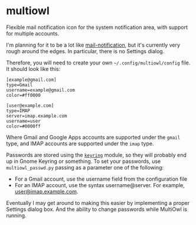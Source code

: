 multiowl
========

Flexible mail notification icon for the system notification area, with support for multiple accounts.

I'm planning for it to be a lot like [mail-notification](http://www.nongnu.org/mailnotify/), but it's currently very rough around the edges.
In particular, there is no Settings dialog.

Therefore, you will need to create your own `~/.config/multiowl/config` file.
It should look like this:

    [example@gmail.com]
    type=Gmail
    username=example@gmail.com
    color=#ff0000

    [user@example.com]
    type=IMAP
    server=imap.example.com
    username=user
    color=#0000ff

Where Gmail and Google Apps accounts are supported under the `gmail` type, and IMAP accounts are supported under the `imap` type.

Passwords are stored using the [`keyring`](https://pypi.python.org/pypi/keyring) module, so they will probably end up in Gnome Keyring or something.
To set your passwords, use `multiowl_passwd.py` passing as a parameter one of the following:

  - For a Gmail account, use the username field from the configuration file
  - For an IMAP account, use the syntax username@server.
    For example, user@imap.example.com.

Eventually I may get around to making this easier by implementing a proper Settings dialog box.
And the ability to change passwords while MultiOwl is running.
